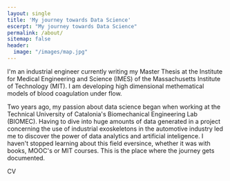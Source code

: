 ```yaml
---
layout: single
title: 'My journey towards Data Science'
escerpt: "My journey towards Data Science"
permalink: /about/
sitemap: false
header:
  image: "/images/map.jpg"
---
```


I'm an industrial engineer currently writing my Master Thesis at the Institute for Medical Engineering and Science (IMES) of the Massachusetts Institute of Technology (MIT). I am developing high dimensional methematical models of blood coagulation under flow. 

Two years ago, my passion about data science began when working at the Technical University of Catalonia's Biomechanical Engineering Lab (BIOMEC). Having to dive into huge amounts of data generated in a project concerning the use of industrial exoskeletons in the automotive industry led me to discover the power of data analytics and artificial inteligence. I haven't stopped learning about this field eversince, whether it was with books, MOOC's or MIT courses. This is the place where the journey gets documented.

CV
